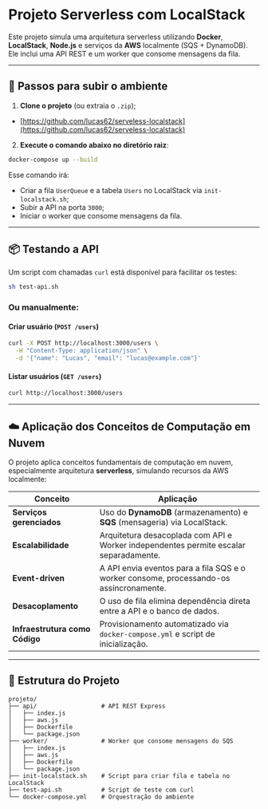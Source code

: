# Projeto Serverless com LocalStack

Este projeto simula uma arquitetura serverless utilizando **Docker**, **LocalStack**, **Node.js** e serviços da **AWS** localmente (SQS + DynamoDB). Ele inclui uma API REST e um worker que consome mensagens da fila.

---

## 🚀 Passos para subir o ambiente

1. **Clone o projeto** (ou extraia o `.zip`);
- [https://github.com/lucas62/serveless-localstack](https://github.com/lucas62/serveless-localstack)

2. **Execute o comando abaixo no diretório raiz**:

```bash
docker-compose up --build
```

Esse comando irá:

- Criar a fila `UserQueue` e a tabela `Users` no LocalStack via `init-localstack.sh`;
- Subir a API na porta `3000`;
- Iniciar o worker que consome mensagens da fila.

---

## 📦 Testando a API

Um script com chamadas `curl` está disponível para facilitar os testes:

```bash
sh test-api.sh
```

### Ou manualmente:

#### Criar usuário (`POST /users`)

```bash
curl -X POST http://localhost:3000/users \
  -H "Content-Type: application/json" \
  -d '{"name": "Lucas", "email": "lucas@example.com"}'
```

#### Listar usuários (`GET /users`)

```bash
curl http://localhost:3000/users
```

---

## ☁️ Aplicação dos Conceitos de Computação em Nuvem

O projeto aplica conceitos fundamentais de computação em nuvem, especialmente arquitetura **serverless**, simulando recursos da AWS localmente:

| Conceito | Aplicação |
|---------|-----------|
| **Serviços gerenciados** | Uso do **DynamoDB** (armazenamento) e **SQS** (mensageria) via LocalStack. |
| **Escalabilidade** | Arquitetura desacoplada com API e Worker independentes permite escalar separadamente. |
| **Event-driven** | A API envia eventos para a fila SQS e o worker consome, processando-os assíncronamente. |
| **Desacoplamento** | O uso de fila elimina dependência direta entre a API e o banco de dados. |
| **Infraestrutura como Código** | Provisionamento automatizado via `docker-compose.yml` e script de inicialização. |

---

## 📁 Estrutura do Projeto

```
projeto/
├── api/                  # API REST Express
│   ├── index.js
│   ├── aws.js
│   ├── Dockerfile
│   └── package.json
├── worker/               # Worker que consome mensagens do SQS
│   ├── index.js
│   ├── aws.js
│   ├── Dockerfile
│   └── package.json
├── init-localstack.sh    # Script para criar fila e tabela no LocalStack
├── test-api.sh           # Script de teste com curl
└── docker-compose.yml    # Orquestração do ambiente
```
